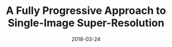 ---
title: "A Fully Progressive Approach to Single-Image Super-Resolution"
collection: publications
permalink: /publication/prosr
date: 2018-03-24
venue: "CVPR NTIRE Workshop"
city: "Salt Lake City"
state: "Utah"
thumbnail: "prosr.png"
authors: "Y. Wang, F. Perazzi, B. McWilliams, A. and O. Sorkine-Hornung, C. Schroers"
uri: prosr.pdf
arxiv: https://arxiv.org/abs/1804.02900
bibtex: prosr.txt
source: https://github.com/fperazzi/proSR
data:
---